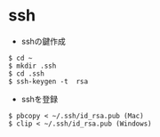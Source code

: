 # ssh
* sshの鍵作成
```
$ cd ~
$ mkdir .ssh
$ cd .ssh
$ ssh-keygen -t  rsa
```
* sshを登録
```
$ pbcopy < ~/.ssh/id_rsa.pub (Mac)
$ clip < ~/.ssh/id_rsa.pub (Windows)
```
